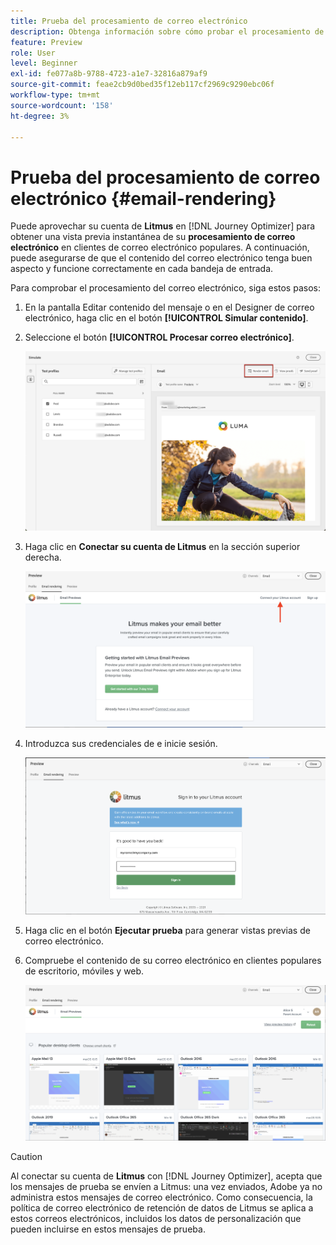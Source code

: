 ```yaml
---
title: Prueba del procesamiento de correo electrónico
description: Obtenga información sobre cómo probar el procesamiento de correo electrónico.
feature: Preview
role: User
level: Beginner
exl-id: fe077a8b-9788-4723-a1e7-32816a879af9
source-git-commit: feae2cb9d0bed35f12eb117cf2969c9290ebc06f
workflow-type: tm+mt
source-wordcount: '158'
ht-degree: 3%

---
```


# Prueba del procesamiento de correo electrónico {#email-rendering}

Puede aprovechar su cuenta de **Litmus** en [!DNL Journey Optimizer] para obtener una vista previa instantánea de su **procesamiento de correo electrónico** en clientes de correo electrónico populares. A continuación, puede asegurarse de que el contenido del correo electrónico tenga buen aspecto y funcione correctamente en cada bandeja de entrada.

Para comprobar el procesamiento del correo electrónico, siga estos pasos:

1. En la pantalla Editar contenido del mensaje o en el Designer de correo electrónico, haga clic en el botón **[!UICONTROL Simular contenido]**.

1. Seleccione el botón **[!UICONTROL Procesar correo electrónico]**.

   ![](../email/assets/email-rendering-button.png)

1. Haga clic en **Conectar su cuenta de Litmus** en la sección superior derecha.

   ![](../email/assets/email-rendering-litmus.png)

1. Introduzca sus credenciales de e inicie sesión.

   ![](../email/assets/email-rendering-credentials.png)

1. Haga clic en el botón **Ejecutar prueba** para generar vistas previas de correo electrónico.

1. Compruebe el contenido de su correo electrónico en clientes populares de escritorio, móviles y web.

   ![](../email/assets/email-rendering-previews.png)

>[!CAUTION]
>
>Al conectar su cuenta de **Litmus** con [!DNL Journey Optimizer], acepta que los mensajes de prueba se envíen a Litmus: una vez enviados, Adobe ya no administra estos mensajes de correo electrónico. Como consecuencia, la política de correo electrónico de retención de datos de Litmus se aplica a estos correos electrónicos, incluidos los datos de personalización que pueden incluirse en estos mensajes de prueba.
